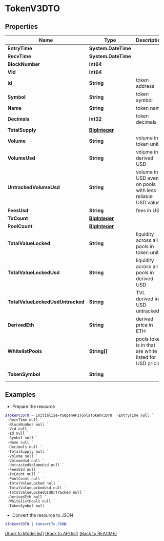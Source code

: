 # TokenV3DTO
## Properties

Name | Type | Description | Notes
------------ | ------------- | ------------- | -------------
**EntryTime** | **System.DateTime** |  | [optional] 
**RecvTime** | **System.DateTime** |  | [optional] 
**BlockNumber** | **Int64** |  | [optional] 
**Vid** | **Int64** |  | [optional] 
**Id** | **String** | token address | [optional] 
**Symbol** | **String** | token symbol | [optional] 
**Name** | **String** | token name | [optional] 
**Decimals** | **Int32** | token decimals | [optional] 
**TotalSupply** | [**BigInteger**](BigInteger.md) |  | [optional] 
**Volume** | **String** | volume in token units | [optional] 
**VolumeUsd** | **String** | volume in derived USD | [optional] 
**UntrackedVolumeUsd** | **String** | volume in USD even on pools with less reliable USD values | [optional] 
**FeesUsd** | **String** | fees in USD | [optional] 
**TxCount** | [**BigInteger**](BigInteger.md) |  | [optional] 
**PoolCount** | [**BigInteger**](BigInteger.md) |  | [optional] 
**TotalValueLocked** | **String** | liquidity across all pools in token units | [optional] 
**TotalValueLockedUsd** | **String** | liquidity across all pools in derived USD | [optional] 
**TotalValueLockedUsdUntracked** | **String** | TVL derived in USD untracked | [optional] 
**DerivedEth** | **String** | derived price in ETH | [optional] 
**WhitelistPools** | **String[]** | pools token is in that are white listed for USD pricing | [optional] 
**TokenSymbol** | **String** |  | [optional] [readonly] 

## Examples

- Prepare the resource
```powershell
$TokenV3DTO = Initialize-PSOpenAPIToolsTokenV3DTO  -EntryTime null `
 -RecvTime null `
 -BlockNumber null `
 -Vid null `
 -Id null `
 -Symbol null `
 -Name null `
 -Decimals null `
 -TotalSupply null `
 -Volume null `
 -VolumeUsd null `
 -UntrackedVolumeUsd null `
 -FeesUsd null `
 -TxCount null `
 -PoolCount null `
 -TotalValueLocked null `
 -TotalValueLockedUsd null `
 -TotalValueLockedUsdUntracked null `
 -DerivedEth null `
 -WhitelistPools null `
 -TokenSymbol null
```

- Convert the resource to JSON
```powershell
$TokenV3DTO | ConvertTo-JSON
```

[[Back to Model list]](../README.md#documentation-for-models) [[Back to API list]](../README.md#documentation-for-api-endpoints) [[Back to README]](../README.md)

